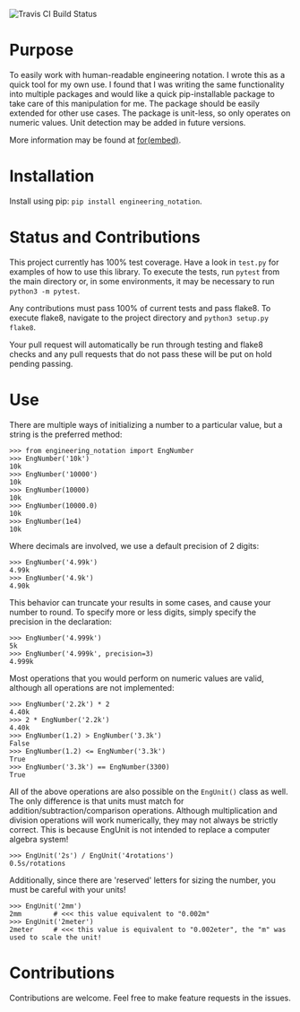 ![Travis CI Build Status](https://travis-ci.org/slightlynybbled/engineering_notation.svg?branch=master)

# Purpose

To easily work with human-readable engineering notation.  I wrote this as a quick tool for my own use.
I found that I was writing the same functionality into multiple packages and would like a quick pip-installable
package to take care of this manipulation for me.  The package should be easily extended for other use cases.
The package is unit-less, so only operates on numeric values.  Unit detection may be added in future versions.

More information may be found at [for(embed)](http://forembed.com/engineering-notation-in-python.html).

# Installation

Install using pip: `pip install engineering_notation`.

# Status and Contributions

This project currently has 100% test coverage.  Have a look in `test.py` for examples of how to use
this library. To execute the tests, run `pytest` from the main directory or, 
in some environments, it may be necessary to run `python3 -m pytest`.

Any contributions must pass 100% of current tests and pass flake8.  To execute
flake8, navigate to the project directory and `python3 setup.py flake8`.

Your pull request will automatically be run through testing and flake8 checks and
any pull requests that do not pass these will be put on hold pending passing.

# Use 

There are multiple ways of initializing a number to a particular value, but a string is the preferred method:

```
>>> from engineering_notation import EngNumber
>>> EngNumber('10k')
10k
>>> EngNumber('10000')
10k
>>> EngNumber(10000)
10k
>>> EngNumber(10000.0)
10k
>>> EngNumber(1e4)
10k
```

Where decimals are involved, we use a default precision of 2 digits:

```
>>> EngNumber('4.99k')
4.99k
>>> EngNumber('4.9k')
4.90k
```

This behavior can truncate your results in some cases, and cause your number to round.  To specify more or less
digits, simply specify the precision in the declaration:

```
>>> EngNumber('4.999k')
5k
>>> EngNumber('4.999k', precision=3)
4.999k
```

Most operations that you would perform on numeric values are valid, although all operations are not implemented:

```
>>> EngNumber('2.2k') * 2
4.40k
>>> 2 * EngNumber('2.2k')
4.40k
>>> EngNumber(1.2) > EngNumber('3.3k') 
False
>>> EngNumber(1.2) <= EngNumber('3.3k')
True
>>> EngNumber('3.3k') == EngNumber(3300)
True
```

All of the above operations are also possible on the `EngUnit()` class as well.  The only difference is
that units must match for addition/subtraction/comparison operations.  Although multiplication and division
operations will work numerically, they may not always be strictly correct.  This is because EngUnit is not
intended to replace a computer algebra system!

```
>>> EngUnit('2s') / EngUnit('4rotations')
0.5s/rotations
```

Additionally, since there are 'reserved' letters for sizing the number, you must be careful with your units!

```
>>> EngUnit('2mm')
2mm        # <<< this value equivalent to "0.002m"
>>> EngUnit('2meter')
2meter     # <<< this value is equivalent to "0.002eter", the "m" was used to scale the unit!
```

# Contributions

Contributions are welcome.  Feel free to make feature requests in the issues.
